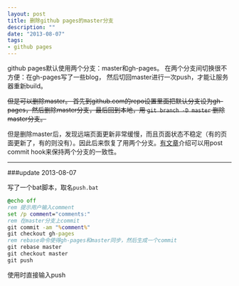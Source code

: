 ```yaml
---
layout: post
title: 删除github pages的master分支
description: ""
date: "2013-08-07"
tags:
- github pages
---
```


github pages默认使用两个分支：master和gh-pages。 在两个分支间切换很不方便：在gh-pages写了一些blog， 然后切回master进行一次push，才能让服务器重新build。

<del>但是可以删除master。 首先到github.com的repo设置里面把默认分支设为gh-pages，然后删除master分支，最后回到本地，用 `git branch -D master` 删除master分支。</del>

但是删除master后，发现远端页面更新非常缓慢，而且页面状态不稳定（有的页面更新了，有的则没有）。因此后来恢复了用两个分支。[有文章](http://lea.verou.me/2011/10/easily-keep-gh-pages-in-sync-with-master/)介绍可以用post commit hook来保持两个分支的一致性。

---
###update 2013-08-07

写了一个bat脚本，取名`push.bat`

```bat
@echo off
rem 提示用户输入comment
set /p comment="comments:"
rem 在master分支上commit
git commit -am "%comment%"
git checkout gh-pages
rem rebase命令使得gh-pages和master同步，然后生成一个commit
git rebase master
git checkout master
git push
```

使用时直接输入push